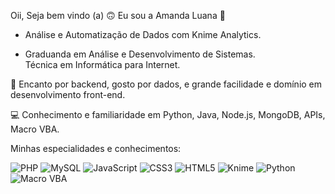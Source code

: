Oii, Seja bem vindo (a) 🙃
Eu sou a Amanda Luana 💚

- Análise e Automatização de Dados com Knime Analytics.

- Graduanda em Análise e Desenvolvimento de Sistemas.  
Técnica em Informática para Internet.  

🌟 Encanto por backend, gosto por dados, e grande facilidade e domínio em desenvolvimento front-end.  

💻 Conhecimento e familiaridade em Python, Java, Node.js, MongoDB, APIs, Macro VBA.  


Minhas especialidades e conhecimentos:

![PHP](https://img.shields.io/badge/PHP-777BB4?style=for-the-badge&logo=php&logoColor=white)
![MySQL](https://img.shields.io/badge/MySQL-4479A1?style=for-the-badge&logo=mysql&logoColor=white)
![JavaScript](https://img.shields.io/badge/JavaScript-F7DF1E?style=for-the-badge&logo=javascript&logoColor=black)
![CSS3](https://img.shields.io/badge/CSS3-1572B6?style=for-the-badge&logo=css3&logoColor=white)
![HTML5](https://img.shields.io/badge/HTML5-E34F26?style=for-the-badge&logo=html5&logoColor=white)
![Knime](https://img.shields.io/badge/KNIME-FEDB00?style=for-the-badge&logo=knime&logoColor=black)
![Python](https://img.shields.io/badge/Python-3776AB?style=for-the-badge&logo=python&logoColor=white)
![Macro VBA](https://img.shields.io/badge/Macro%20VBA-862633?style=for-the-badge&logo=microsoft&logoColor=white)
